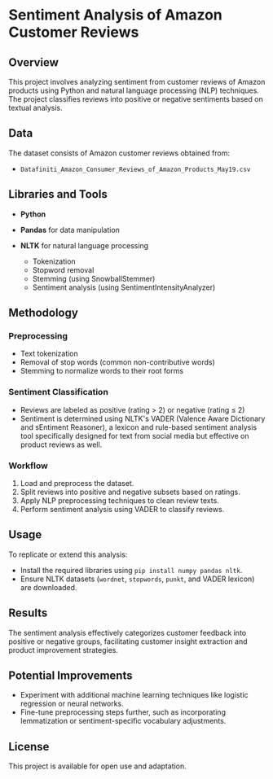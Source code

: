 # Sentiment Analysis of Amazon Customer Reviews

## Overview

This project involves analyzing sentiment from customer reviews of Amazon products using Python and natural language processing (NLP) techniques. The project classifies reviews into positive or negative sentiments based on textual analysis.

## Data

The dataset consists of Amazon customer reviews obtained from:

* `Datafiniti_Amazon_Consumer_Reviews_of_Amazon_Products_May19.csv`

## Libraries and Tools

* **Python**
* **Pandas** for data manipulation
* **NLTK** for natural language processing

  * Tokenization
  * Stopword removal
  * Stemming (using SnowballStemmer)
  * Sentiment analysis (using SentimentIntensityAnalyzer)

## Methodology

### Preprocessing

* Text tokenization
* Removal of stop words (common non-contributive words)
* Stemming to normalize words to their root forms

### Sentiment Classification

* Reviews are labeled as positive (rating > 2) or negative (rating ≤ 2)
* Sentiment is determined using NLTK's VADER (Valence Aware Dictionary and sEntiment Reasoner), a lexicon and rule-based sentiment analysis tool specifically designed for text from social media but effective on product reviews as well.

### Workflow

1. Load and preprocess the dataset.
2. Split reviews into positive and negative subsets based on ratings.
3. Apply NLP preprocessing techniques to clean review texts.
4. Perform sentiment analysis using VADER to classify reviews.

## Usage

To replicate or extend this analysis:

* Install the required libraries using `pip install numpy pandas nltk`.
* Ensure NLTK datasets (`wordnet`, `stopwords`, `punkt`, and VADER lexicon) are downloaded.

## Results

The sentiment analysis effectively categorizes customer feedback into positive or negative groups, facilitating customer insight extraction and product improvement strategies.

## Potential Improvements

* Experiment with additional machine learning techniques like logistic regression or neural networks.
* Fine-tune preprocessing steps further, such as incorporating lemmatization or sentiment-specific vocabulary adjustments.

## License

This project is available for open use and adaptation.
